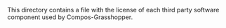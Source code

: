 This directory contains a file with the license of each third party software component used by Compos-Grasshopper.
